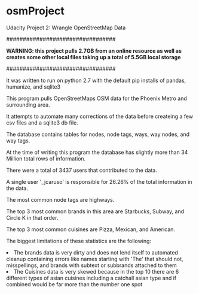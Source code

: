 # osmProject
Udacity Project 2: Wrangle OpenStreetMap Data


#################################

<strong>WARNING: this project pulls 2.7GB from an online resource as well as creates some other local files taking up a total of 5.5GB local storage</strong>

#################################


It was written to run on python 2.7 with the default pip installs of pandas, humanize, and sqlite3

This program pulls OpenStreetMaps OSM data for the Phoenix Metro and surrounding area.

It attempts to automate many corrections of the data before createing a few csv files and a sqlite3 db file.

The database contains tables for nodes, node tags, ways, way nodes, and way tags.

At the time of writing this program the database has slightly more than 34 Million total rows of information.

There were a total of 3437 users that contributed to the data.

A single user '_jcaruso' is responsible for 26.26% of the total information in the data.

The most common node tags are highways.

The top 3 most common brands in this area are Starbucks, Subway, and Circle K in that order.

The top 3 most common cuisines are Pizza, Mexican, and American.

The biggest limitations of these statistics are the following:
<li>The brands data is very dirty and does not lend itself to automated cleanup containing errors like names starting with 'The' that should not, misspellings, and brands with subtext or subbrands attached to them </li>
<li>The Cuisines data is very skewed because in the top 10 there are 6 different types of asian cuisines including a catchall asian type and if combined would be far more than the number one spot</li>
